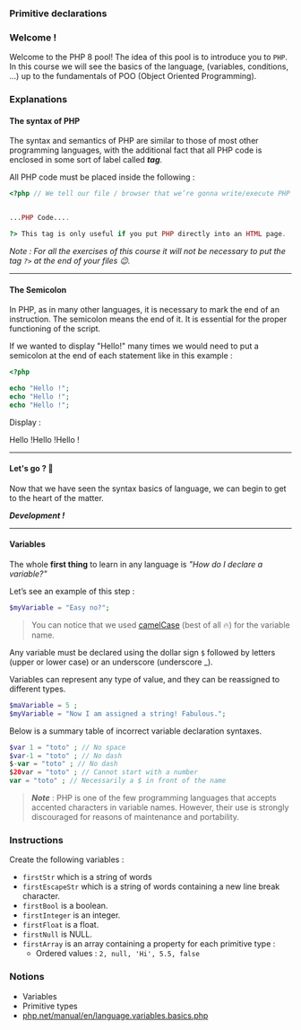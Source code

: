 ### Primitive declarations

### Welcome !

Welcome to the PHP 8 pool! The idea of this pool is to introduce you to `PHP`.
In this course we will see the basics of the language, (variables, conditions, ...) up to the fundamentals of POO (Object Oriented Programming).

### Explanations

#### The syntax of PHP

The syntax and semantics of PHP are similar to those of most other programming languages, with the additional fact that all PHP code is enclosed in some sort of label called **_tag_**.

All PHP code must be placed inside the following :

```php
<?php // We tell our file / browser that we’re gonna write/execute PHP code


...PHP Code....

?> This tag is only useful if you put PHP directly into an HTML page.
```

_Note : For all the exercises of this course it will not be necessary to put the tag `?>` at the end of your files 😉._

---

#### The Semicolon

In PHP, as in many other languages, it is necessary to mark the end of an instruction.
The semicolon means the end of it. It is essential for the proper functioning of the script.

If we wanted to display "Hello!" many times we would need to put a semicolon at the end of each statement like in this
example :

```php
<?php

echo "Hello !";
echo "Hello !";
echo "Hello !";
```

Display :

Hello !Hello !Hello !

---

#### Let's go ? 🙌

Now that we have seen the syntax basics of language, we can begin to get to the heart of the matter.

**_Development !_**

---

#### Variables

The whole **first thing** to learn in any language is _"How do I declare a variable?"_

Let’s see an example of this step :

```php
$myVariable = "Easy no?";
```

> You can notice that we used [camelCase](https://en.wikipedia.org/wiki/Camel_case) (best of all 🔥) for the variable name.

Any variable must be declared using the dollar sign `$` followed by letters (upper or lower case) or an underscore (underscore \_).

Variables can represent any type of value, and they can be reassigned to different types.

```php
$maVariable = 5 ;
$myVariable = "Now I am assigned a string! Fabulous.";
```

Below is a summary table of incorrect variable declaration syntaxes.

```php
$var 1 = "toto" ; // No space
$var-1 = "toto" ; // No dash
$-var = "toto" ; // No dash
$20var = "toto" ; // Cannot start with a number
var = "toto" ; // Necessarily a $ in front of the name
```

> **_Note_** : PHP is one of the few programming languages ​​that accepts accented characters in variable names. However, their use is strongly discouraged for reasons of maintenance and portability.

### Instructions

Create the following variables :

- `firstStr` which is a string of words
- `firstEscapeStr` which is a string of words containing a new line break character.
- `firstBool` is a boolean.
- `firstInteger` is an integer.
- `firstFloat` is a float.
- `firstNull` is NULL.
- `firstArray` is an array containing a property for each primitive type :
  - Ordered values : `2, null, 'Hi', 5.5, false`

### Notions

- Variables
- Primitive types
- [php.net/manual/en/language.variables.basics.php](https://php.net/manual/en/language.variables.basics.php)
